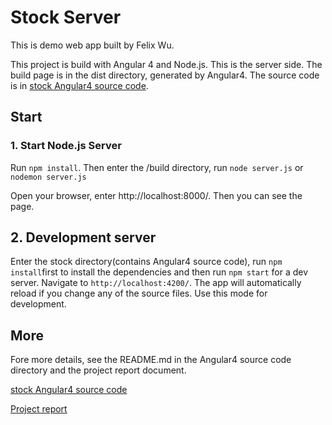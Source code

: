 # Stock Server


This is demo web app built by Felix Wu.


This project is build with Angular 4 and Node.js. This is the server side. The build page is in the dist directory, generated by Angular4. The source code is in [stock Angular4 source code](https://github.com/felixyonex/stockng4).


## Start

### 1. Start Node.js Server

Run `npm install`. Then enter the /build directory, run `node server.js` or `nodemon server.js`

Open your browser, enter http://localhost:8000/. Then you can see the page.

## 2. Development server

Enter the stock directory(contains Angular4 source code), run `npm install`first to install the dependencies and then run `npm start` for a dev server. Navigate to `http://localhost:4200/`. The app will automatically reload if you change any of the source files. Use this mode for development.



## More

Fore more details, see the README.md in the Angular4 source code directory and the project report document.

[stock Angular4 source code](https://github.com/felixyonex/stockng4)

[Project report](./projectReport.md)